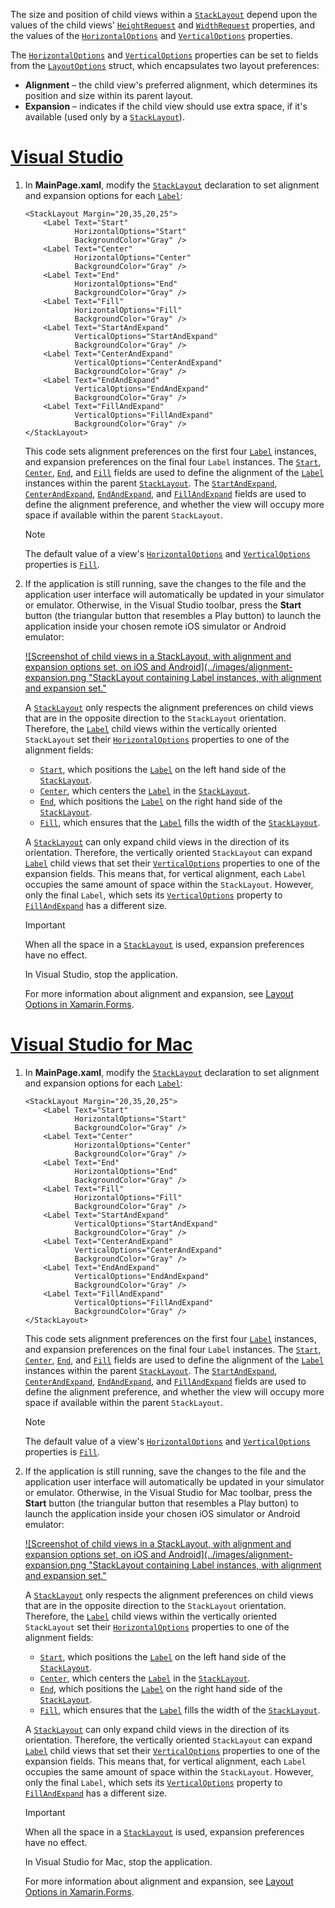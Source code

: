 The size and position of child views within a [`StackLayout`](xref:Xamarin.Forms.StackLayout) depend upon the values of the child views'  [`HeightRequest`](xref:Xamarin.Forms.VisualElement.HeightRequest) and [`WidthRequest`](xref:Xamarin.Forms.VisualElement.WidthRequest) properties, and the values of the [`HorizontalOptions`](xref:Xamarin.Forms.View.HorizontalOptions) and [`VerticalOptions`](xref:Xamarin.Forms.View.VerticalOptions) properties.

The [`HorizontalOptions`](xref:Xamarin.Forms.View.HorizontalOptions) and [`VerticalOptions`](xref:Xamarin.Forms.View.VerticalOptions) properties can be set to fields from the [`LayoutOptions`](xref:Xamarin.Forms.LayoutOptions) struct, which encapsulates two layout preferences:

- **Alignment** – the child view's preferred alignment, which determines its position and size within its parent layout.
- **Expansion** – indicates if the child view should use extra space, if it's available (used only by a [`StackLayout`](xref:Xamarin.Forms.StackLayout)).

# [Visual Studio](#tab/vswin)

1. In **MainPage.xaml**, modify the [`StackLayout`](xref:Xamarin.Forms.StackLayout) declaration to set alignment and expansion options for each [`Label`](xref:Xamarin.Forms.Label):

    ```xaml
    <StackLayout Margin="20,35,20,25">
        <Label Text="Start"
               HorizontalOptions="Start"
               BackgroundColor="Gray" />
        <Label Text="Center"
               HorizontalOptions="Center"
               BackgroundColor="Gray" />
        <Label Text="End"
               HorizontalOptions="End"
               BackgroundColor="Gray" />
        <Label Text="Fill"
               HorizontalOptions="Fill"
               BackgroundColor="Gray" />
        <Label Text="StartAndExpand"
               VerticalOptions="StartAndExpand"
               BackgroundColor="Gray" />
        <Label Text="CenterAndExpand"
               VerticalOptions="CenterAndExpand"
               BackgroundColor="Gray" />
        <Label Text="EndAndExpand"
               VerticalOptions="EndAndExpand"
               BackgroundColor="Gray" />
        <Label Text="FillAndExpand"
               VerticalOptions="FillAndExpand"
               BackgroundColor="Gray" />
    </StackLayout>
    ```

    This code sets alignment preferences on the first four [`Label`](xref:Xamarin.Forms.Label) instances, and expansion preferences on the final four `Label` instances. The [`Start`](xref:Xamarin.Forms.LayoutOptions.Start), [`Center`](xref:Xamarin.Forms.LayoutOptions.Center), [`End`](xref:Xamarin.Forms.LayoutOptions.End), and [`Fill`](xref:Xamarin.Forms.LayoutOptions.Fill) fields are used to define the alignment of the [`Label`](xref:Xamarin.Forms.Label) instances within the parent [`StackLayout`](xref:Xamarin.Forms.StackLayout). The [`StartAndExpand`](xref:Xamarin.Forms.LayoutOptions.StartAndExpand), [`CenterAndExpand`](xref:Xamarin.Forms.LayoutOptions.CenterAndExpand), [`EndAndExpand`](xref:Xamarin.Forms.LayoutOptions.EndAndExpand), and [`FillAndExpand`](xref:Xamarin.Forms.LayoutOptions.FillAndExpand) fields are used to define the alignment preference, and whether the view will occupy more space if available within the parent `StackLayout`.

    > [!NOTE]
    > The default value of a view's [`HorizontalOptions`](xref:Xamarin.Forms.View.HorizontalOptions) and [`VerticalOptions`](xref:Xamarin.Forms.View.VerticalOptions) properties is [`Fill`](xref:Xamarin.Forms.LayoutOptions.Fill).

1. If the application is still running, save the changes to the file and the application user interface will automatically be updated in your simulator or emulator. Otherwise, in the Visual Studio toolbar, press the **Start** button (the triangular button that resembles a Play button) to launch the application inside your chosen remote iOS simulator or Android emulator:

    [![Screenshot of child views in a StackLayout, with alignment and expansion options set, on iOS and Android](../images/alignment-expansion.png "StackLayout containing Label instances, with alignment and expansion set."](../images/alignment-expansion-large.png#lightbox "StackLayout containing Label instances, with alignment and expansion set")

    A [`StackLayout`](xref:Xamarin.Forms.StackLayout) only respects the alignment preferences on child views that are in the opposite direction to the `StackLayout` orientation. Therefore, the [`Label`](xref:Xamarin.Forms.Label) child views within the vertically oriented `StackLayout` set their [`HorizontalOptions`](xref:Xamarin.Forms.View.HorizontalOptions) properties to one of the alignment fields:

    - [`Start`](xref:Xamarin.Forms.LayoutOptions.Start), which positions the [`Label`](xref:Xamarin.Forms.Label) on the left hand side of the [`StackLayout`](xref:Xamarin.Forms.StackLayout).
    - [`Center`](xref:Xamarin.Forms.LayoutOptions.Center), which centers the [`Label`](xref:Xamarin.Forms.Label) in the [`StackLayout`](xref:Xamarin.Forms.StackLayout).
    - [`End`](xref:Xamarin.Forms.LayoutOptions.End), which positions the [`Label`](xref:Xamarin.Forms.Label) on the right hand side of the [`StackLayout`](xref:Xamarin.Forms.StackLayout).
    - [`Fill`](xref:Xamarin.Forms.LayoutOptions.Fill), which ensures that the [`Label`](xref:Xamarin.Forms.Label) fills the width of the [`StackLayout`](xref:Xamarin.Forms.StackLayout).

    A [`StackLayout`](xref:Xamarin.Forms.StackLayout) can only expand child views in the direction of its orientation. Therefore, the vertically oriented `StackLayout` can expand [`Label`](xref:Xamarin.Forms.Label) child views that set their [`VerticalOptions`](xref:Xamarin.Forms.View.VerticalOptions) properties to one of the expansion fields. This means that, for vertical alignment, each `Label` occupies the same amount of space within the `StackLayout`. However, only the final `Label`, which sets its [`VerticalOptions`](xref:Xamarin.Forms.View.VerticalOptions) property to [`FillAndExpand`](xref:Xamarin.Forms.LayoutOptions.FillAndExpand) has a different size.

    > [!IMPORTANT]
    > When all the space in a [`StackLayout`](xref:Xamarin.Forms.StackLayout) is used, expansion preferences have no effect.

    In Visual Studio, stop the application.

    For more information about alignment and expansion, see [Layout Options in Xamarin.Forms](~/xamarin-forms/user-interface/layouts/layout-options.md).

# [Visual Studio for Mac](#tab/vsmac)

1. In **MainPage.xaml**, modify the [`StackLayout`](xref:Xamarin.Forms.StackLayout) declaration to set alignment and expansion options for each [`Label`](xref:Xamarin.Forms.Label):

    ```xaml
    <StackLayout Margin="20,35,20,25">
        <Label Text="Start"
               HorizontalOptions="Start"
               BackgroundColor="Gray" />
        <Label Text="Center"
               HorizontalOptions="Center"
               BackgroundColor="Gray" />
        <Label Text="End"
               HorizontalOptions="End"
               BackgroundColor="Gray" />
        <Label Text="Fill"
               HorizontalOptions="Fill"
               BackgroundColor="Gray" />
        <Label Text="StartAndExpand"
               VerticalOptions="StartAndExpand"
               BackgroundColor="Gray" />
        <Label Text="CenterAndExpand"
               VerticalOptions="CenterAndExpand"
               BackgroundColor="Gray" />
        <Label Text="EndAndExpand"
               VerticalOptions="EndAndExpand"
               BackgroundColor="Gray" />
        <Label Text="FillAndExpand"
               VerticalOptions="FillAndExpand"
               BackgroundColor="Gray" />
    </StackLayout>
    ```

    This code sets alignment preferences on the first four [`Label`](xref:Xamarin.Forms.Label) instances, and expansion preferences on the final four `Label` instances. The [`Start`](xref:Xamarin.Forms.LayoutOptions.Start), [`Center`](xref:Xamarin.Forms.LayoutOptions.Center), [`End`](xref:Xamarin.Forms.LayoutOptions.End), and [`Fill`](xref:Xamarin.Forms.LayoutOptions.Fill) fields are used to define the alignment of the [`Label`](xref:Xamarin.Forms.Label) instances within the parent [`StackLayout`](xref:Xamarin.Forms.StackLayout). The [`StartAndExpand`](xref:Xamarin.Forms.LayoutOptions.StartAndExpand), [`CenterAndExpand`](xref:Xamarin.Forms.LayoutOptions.CenterAndExpand), [`EndAndExpand`](xref:Xamarin.Forms.LayoutOptions.EndAndExpand), and [`FillAndExpand`](xref:Xamarin.Forms.LayoutOptions.FillAndExpand) fields are used to define the alignment preference, and whether the view will occupy more space if available within the parent `StackLayout`.

    > [!NOTE]
    > The default value of a view's [`HorizontalOptions`](xref:Xamarin.Forms.View.HorizontalOptions) and [`VerticalOptions`](xref:Xamarin.Forms.View.VerticalOptions) properties is [`Fill`](xref:Xamarin.Forms.LayoutOptions.Fill).

1. If the application is still running, save the changes to the file and the application user interface will automatically be updated in your simulator or emulator. Otherwise, in the Visual Studio for Mac toolbar, press the **Start** button (the triangular button that resembles a Play button) to launch the application inside your chosen iOS simulator or Android emulator:

    [![Screenshot of child views in a StackLayout, with alignment and expansion options set, on iOS and Android](../images/alignment-expansion.png "StackLayout containing Label instances, with alignment and expansion set."](../images/alignment-expansion-large.png#lightbox "StackLayout containing Label instances, with alignment and expansion set")

    A [`StackLayout`](xref:Xamarin.Forms.StackLayout) only respects the alignment preferences on child views that are in the opposite direction to the `StackLayout` orientation. Therefore, the [`Label`](xref:Xamarin.Forms.Label) child views within the vertically oriented `StackLayout` set their [`HorizontalOptions`](xref:Xamarin.Forms.View.HorizontalOptions) properties to one of the alignment fields:

    - [`Start`](xref:Xamarin.Forms.LayoutOptions.Start), which positions the [`Label`](xref:Xamarin.Forms.Label) on the left hand side of the [`StackLayout`](xref:Xamarin.Forms.StackLayout).
    - [`Center`](xref:Xamarin.Forms.LayoutOptions.Center), which centers the [`Label`](xref:Xamarin.Forms.Label) in the [`StackLayout`](xref:Xamarin.Forms.StackLayout).
    - [`End`](xref:Xamarin.Forms.LayoutOptions.End), which positions the [`Label`](xref:Xamarin.Forms.Label) on the right hand side of the [`StackLayout`](xref:Xamarin.Forms.StackLayout).
    - [`Fill`](xref:Xamarin.Forms.LayoutOptions.Fill), which ensures that the [`Label`](xref:Xamarin.Forms.Label) fills the width of the [`StackLayout`](xref:Xamarin.Forms.StackLayout).

    A [`StackLayout`](xref:Xamarin.Forms.StackLayout) can only expand child views in the direction of its orientation. Therefore, the vertically oriented `StackLayout` can expand [`Label`](xref:Xamarin.Forms.Label) child views that set their [`VerticalOptions`](xref:Xamarin.Forms.View.VerticalOptions) properties to one of the expansion fields. This means that, for vertical alignment, each `Label` occupies the same amount of space within the `StackLayout`. However, only the final `Label`, which sets its [`VerticalOptions`](xref:Xamarin.Forms.View.VerticalOptions) property to [`FillAndExpand`](xref:Xamarin.Forms.LayoutOptions.FillAndExpand) has a different size.

    > [!IMPORTANT]
    > When all the space in a [`StackLayout`](xref:Xamarin.Forms.StackLayout) is used, expansion preferences have no effect.

    In Visual Studio for Mac, stop the application.

    For more information about alignment and expansion, see [Layout Options in Xamarin.Forms](~/xamarin-forms/user-interface/layouts/layout-options.md).
